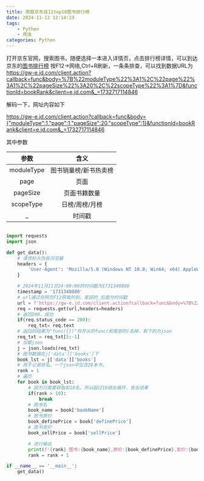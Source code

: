 ```yaml
---
title: 爬取京东双11top10图书排行榜
date: 2024-11-12 12:14:23
tags:
    - Python
    - 爬虫
categories: Python
---
```


打开京东官网，搜索图书，随便选择一本进入详情页，点击排行榜详情，可以到达京东的[图书排行榜](https://book.jd.com/booktop/0-0-0.html?category=3258-0-0-0-10001-1)
按F12->网络,Ctrl+R刷新，一条条排查，可以找到数据URL为
https://gw-e.jd.com/client.action?callback=func&body=%7B%22moduleType%22%3A1%2C%22page%22%3A1%2C%22pageSize%22%3A20%2C%22scopeType%22%3A1%7D&functionId=bookRank&client=e.jd.com&_=1732717114846

解码一下，网址内容如下

https://gw-e.jd.com/client.action?callback=func&body={"moduleType":1,"page":1,"pageSize":20,"scopeType":1}&functionId=bookRank&client=e.jd.com&_=1732717114846

其中参数

|    参数    | 含义                  |
| :--------: | :------: |
| moduleType | 图书销量榜/新书热卖榜 |
|    page    | 页面                  |
|  pageSize  | 页面书籍数量          |
| scopeType  | 日榜/周榜/月榜        |
|     _      | 时间戳                |



```python

import requests
import json

def get_data():
    # 请求标头伪装浏览器
    headers = {
        'User-Agent': 'Mozilla/5.0 (Windows NT 10.0; Win64; x64) AppleWebKit/537.36 (KHTML, like Gecko) Chrome/89.0.4389.90 Safari/537.36',
    }

    # 2024年11月11日24:00:00的时间戳为1731340800
    timestamp = '1731340800'
    # url通过在网页F12获取的到，尾部的_后面为时间戳
    url = f'https://gw-e.jd.com/client.action?callback=func&body=%7B%22moduleType%22%3A1%2C%22page%22%3A1%2C%22pageSize%22%3A10%2C%22scopeType%22%3A1%7D&functionId=bookRank&client=e.jd.com&_={timestamp}'
    req = requests.get(url,headers=headers)
    # 返回200，成功
    if(req.status_code == 200):
        req_txt= req.text
    # 返回的结果为"func({})"将开头的func(和尾部的)去掉，剩下的为json
    req_txt = req_txt[5:-1]
    # 加载json
    j = json.loads(req_txt)
    # 图书数据在j['data']['books']下
    book_lst = j['data']['books']
    # 用于记录排名，一个json中包含20本书，
    rank = 1
    # 遍历
    for book in book_lst:
        # 因为只需要获取前10名，所以超过10跳出循环，舍去结果
        if(rank > 10):
            break
        # 图书名
        book_name = book['bookName']
        # 图书原价
        book_definePrice = book['definePrice']
        # 图书卖价
        book_sellPrice = book['sellPrice']

        # 进行输出
        print(f'{rank} 图书:{book_name},原价:{book_definePrice},卖价:{book_sellPrice}')
        rank = rank + 1

if __name__ == '__main__':
    get_data()
```
